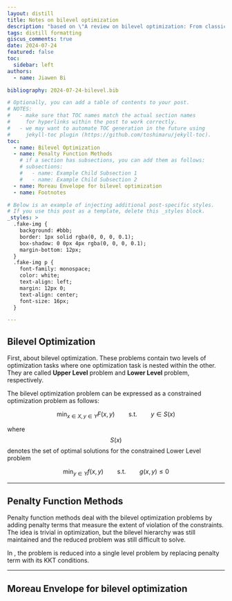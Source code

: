 ```yaml
---
layout: distill
title: Notes on bilevel optimization
description: "based on \"A review on bilevel optimization: From classical to evolutionary approaches and applications\" as well as other materials "
tags: distill formatting
giscus_comments: true
date: 2024-07-24
featured: false
toc:
  sidebar: left
authors:
  - name: Jiawen Bi

bibliography: 2024-07-24-bilevel.bib

# Optionally, you can add a table of contents to your post.
# NOTES:
#   - make sure that TOC names match the actual section names
#     for hyperlinks within the post to work correctly.
#   - we may want to automate TOC generation in the future using
#     jekyll-toc plugin (https://github.com/toshimaru/jekyll-toc).
toc:
  - name: Bilevel Optimization
  - name: Penalty Function Methods
    # if a section has subsections, you can add them as follows:
    # subsections:
    #   - name: Example Child Subsection 1
    #   - name: Example Child Subsection 2
  - name: Moreau Envelope for bilevel optimization
  - name: Footnotes

# Below is an example of injecting additional post-specific styles.
# If you use this post as a template, delete this _styles block.
_styles: >
  .fake-img {
    background: #bbb;
    border: 1px solid rgba(0, 0, 0, 0.1);
    box-shadow: 0 0px 4px rgba(0, 0, 0, 0.1);
    margin-bottom: 12px;
  }
  .fake-img p {
    font-family: monospace;
    color: white;
    text-align: left;
    margin: 12px 0;
    text-align: center;
    font-size: 16px;
  }

---
```


## Bilevel Optimization

First, about bilevel optimization. These problems contain two levels
of optimization tasks where one optimization task is nested
within the other. They are called **Upper Level** problem and **Lower Level** problem, respectively.

The bilevel optimization problem can be expressed as a constrained optimization problem as follows:

$$
\min_{x \in X, y \in Y} F(x, y) \qquad \text{s.t.} \qquad y \in S(x)
$$

where $$ S(x) $$ denotes the set of optimal solutions for the constrained Lower Level problem 

$$
\min_{y \in Y} f(x, y) \qquad \text{s.t.} \qquad g(x, y)\le 0
$$

***

## Penalty Function Methods

Penalty function methods deal with the bilevel optimization problems by adding penalty terms that measure the extent of violation of the constraints.
The idea is trivial in optimization, but the bilevel hierarchy was still maintained and the reduced problem was still difficult to solve.

In <d-cite key = "ishizuka1992double"></d-cite>, the problem is reduced into a single level problem by replacing penalty term with its KKT conditions.




***

## Moreau Envelope for bilevel optimization


